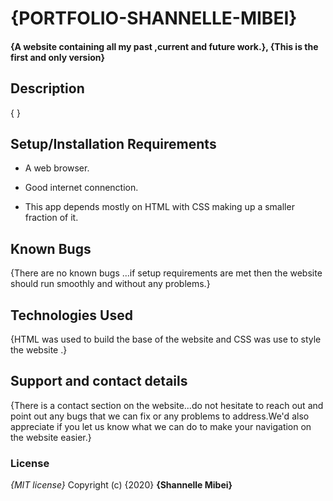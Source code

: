 # {PORTFOLIO-SHANNELLE-MIBEI}
#### {A website containing all my past ,current and future work.}, {This is the first and only version}

## Description
{ }
## Setup/Installation Requirements
* A web browser.

* Good internet connenction.

* This app depends mostly on HTML with  CSS making up a smaller fraction of it.
## Known Bugs
{There are no known bugs ...if setup requirements are met then the website should run smoothly and without any problems.}
## Technologies Used
{HTML was used to build the base of the website and CSS was use to style the website .}
## Support and contact details
{There is a contact section on the website...do not hesitate to reach out and point out any bugs that we can fix or any problems to address.We'd also appreciate if you let us know what we can do to make your navigation on the website easier.}
### License
*{MIT license}*
Copyright (c) {2020} **{Shannelle Mibei}**
  
